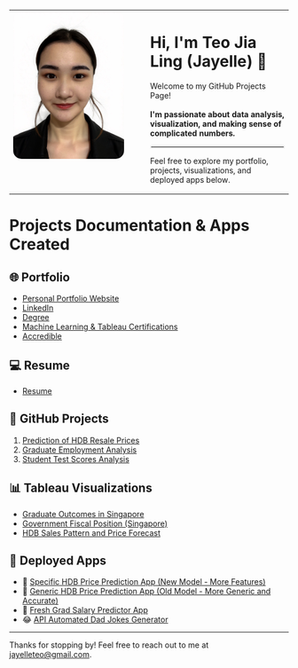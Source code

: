 <table>
  <tr>
    <td width="220" valign="top">
      <img src="https://raw.githubusercontent.com/jayelle0609/Portfolio/main/hero-bannerr.jpg" alt="Jia Ling" width="200" style="border-radius: 15px;" />
    </td>
    <td valign="top" style="padding-left: 20px;">
      <h1>Hi, I'm Teo Jia Ling (Jayelle) 👋</h1>
      <p>Welcome to my GitHub Projects Page! <br><br><b> I'm passionate about data analysis, visualization, and making sense of complicated numbers. </b>
        <hr style="border:2px solid #eee;" />
         Feel free to explore my portfolio, projects, visualizations, and deployed apps below.</p>
    </td>
  </tr>
</table>


# Projects Documentation & Apps Created 

## 🌐 Portfolio
- [Personal Portfolio Website](https://jayelle0609.github.io/jialing/)
- [LinkedIn](https://www.linkedin.com/in/jialingteo/)
- [Degree](https://drive.google.com/file/d/1LkCUTbWGylObPXyr2eHP5Uhsru85-qW4/view)
- [Machine Learning & Tableau Certifications](https://drive.google.com/file/d/1S84PE0D8y3uVha78LZdDZjmA25Vl3xyK/view?usp=sharing)
- [Accredible](https://www.credential.net/profile/teojialing880718/wallet)

## 💻 Resume
- [Resume](https://drive.google.com/file/d/1Rq7kx1UOF96GE26drsnB5flgt6iCxdYP/view?usp=drive_link)

## 📂 GitHub Projects
1. [Prediction of HDB Resale Prices](https://github.com/jayelle0609/HDB_Historical_Price_Analysis/tree/main)  
2. [Graduate Employment Analysis](https://github.com/jayelle0609/Graduate_Employment_Analysis)  
3. [Student Test Scores Analysis](https://github.com/jayelle0609/Test_scores_analysis)  

## 📊 Tableau Visualizations
- [Graduate Outcomes in Singapore](https://public.tableau.com/app/profile/jialingteo/viz/GraduateOutcomesinSingapore/GrowthinHigherEducationParticipation19822023)
- [Government Fiscal Position (Singapore)](https://public.tableau.com/app/profile/jialingteo/viz/GovernmentFiscalPositionSingapore/GovernmentExpenditureReportbyType)
- [HDB Sales Pattern and Price Forecast](https://public.tableau.com/app/profile/jialingteo/viz/HDBSalesPatternandPriceForecast/HDBHistoricalSalesAnalysisForecast)

## 🚀 Deployed Apps
- 🤖 [Specific HDB Price Prediction App (New Model - More Features)](https://jayellehdbspecific.streamlit.app/)  
- 🤖 [Generic HDB Price Prediction App (Old Model - More Generic and Accurate)](https://jayellehdbgeneral.streamlit.app/)  
- 💼 [Fresh Grad Salary Predictor App](https://jayellesalary.streamlit.app/)  
- 😂 [API Automated Dad Jokes Generator](https://jayelledadjokes.streamlit.app/)

---

Thanks for stopping by! Feel free to reach out to me at jayelleteo@gmail.com.

